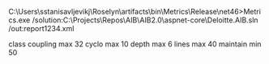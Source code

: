 C:\Users\sstanisavljevikj\Roselyn\artifacts\bin\Metrics\Release\net46>Metrics.exe /solution:C:\Projects\Repos\AIB\AIB2.0\aspnet-core\Deloitte.AIB.sln /out:report1234.xml

class coupling max 32
cyclo max 10
depth max 6
lines max 40
maintain min 50